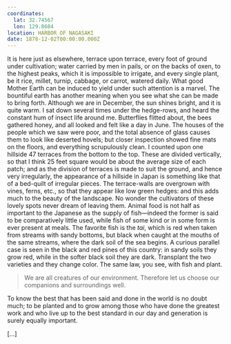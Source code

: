 ```yaml
---
coordinates:
  lat: 32.74567
  lon: 129.8684
location: HARBOR OF NAGASAKI
date: 1878-12-02T00:00:00.000Z
---
```


It is here just as elsewhere, terrace upon terrace, every foot of ground under cultivation; water carried by men in pails, or on the backs of oxen, to the highest peaks, which it is impossible to irrigate, and every single plant, be it rice, millet, turnip, cabbage, or carrot, watered daily. What good Mother Earth can be induced to yield under such attention is a marvel. The bountiful earth has another meaning when you see what she can be made to bring forth. Although we are in December, the sun shines bright, and it is quite warm. I sat down several times under the hedge-rows, and heard the constant hum of insect life around me. Butterflies flitted about, the bees gathered honey, and all looked and felt like a day in June. The houses of the people which we saw were poor, and the total absence of glass causes them to look like deserted hovels; but closer inspection showed fine mats on the floors, and everything scrupulously clean. I counted upon one hillside 47 terraces from the bottom to the top. These are divided vertically, so that I think 25 feet square would be about the average size of each patch; and as the division of terraces is made to suit the ground, and hence very irregularly, the appearance of a hillside in Japan is something like that of a bed-quilt of irregular pieces. The terrace-walls are overgrown with vines, ferns, etc., so that they appear like low green hedges: and this adds much to the beauty of the landscape. No wonder the cultivators of these lovely spots never dream of leaving them. Animal food is not half as important to the Japanese as the supply of fish—indeed the former is said to be comparatively little used, while fish of some kind or in some form is ever present at meals. The favorite fish is the _tai_, which is red when taken from streams with sandy bottoms, but black when caught at the mouths of the same streams, where the dark soil of the sea begins. A curious parallel case is seen in the black and red pines of this country: in sandy soils they grow red, while in the softer black soil they are dark. Transplant the two varieties and they change color. The same law, you see, with fish and plant.

> We are all creatures of our environment. Therefore let us choose our companions and surroundings well.

To know the best that has been said and done in the world is no doubt much; to be planted and to grow among those who have done the greatest work and who live up to the best standard in our day and generation is surely equally important.

\[...\]
